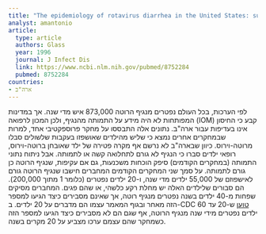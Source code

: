 ```yaml
---
title: "The epidemiology of rotavirus diarrhea in the United States: surveillance and estimates of disease burden"
analyst: amantonio
article:
  type: article
  authors: Glass
  year: 1996
  journal: J Infect Dis
  link: https://www.ncbi.nlm.nih.gov/pubmed/8752284
  pubmed: 8752284
countries:
- ארה"ב
---
```


לפי הערכות, בכל העולם נפטרים מנגיף הרוטה 873,000 איש מדי שנה. אך במדינות המפותחות לא היה מידע על התמותה מהנגיף, ולכן המכון לרפואה (IOM) קבע כי החיסון אינו בעדיפות עבור ארה"ב. נתונים אלה התבססו על מחקר פרוספקטיבי אחד, למרות שבמחקרים אחרים נמצא כי שליש מהילדים שאושפזו בעקבות שלשולים סבלו מרוטה-וירוס.
כיוון שבארה"ב לא נרשם אף מקרה פטירה של ילד שאובחן ברוטה-וירוס, רופאי ילדים סברו כי הנגיף לא גורם לתחלואה קשה או לתמותה. אבל ניתוח נתוני התמותה (במחקרים הקודמים) סיפק הוכחות משכנעות, גם אם עקיפות, שנגיף הרוטה כן גורם לתמותה.
על סמך שני המחקרים הקודמים המחברים חישבו שנגיף הרוטה גורם לאישפוזם של 55,000 ילדים מדי שנה, ו-20 ילדים נפטרים (כלומר 1 מתוך 200,000). הם סבורים שלילדים האלה יש מחלת רקע כלשהי, או שהם פגים.
המחברים מסיקים שפחות מ-40 ילדים בשנה נפטרים מנגיף רוטה, אך שאינם מסבירים כיצד הגיעו למספר הזה מאחר ובגוף המאמר עצמו הם מדברים על 20 ילדים.
ב-CDC [טוען](https://www.cdc.gov/vaccines/pubs/pinkbook/rota.html) ש-20 עד 60 ילדים נפטרים מידי שנה מנגיף הרוטה, אף שגם הם לא מסבירים כיצד הגיעו למספר הזה כשמחקר שהם עצמם ערכו מצביע על 20 מקרים בשנה.
